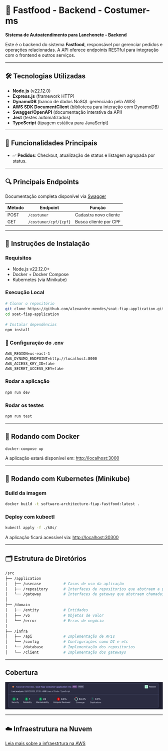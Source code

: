 # 🍔 Fastfood - Backend - Costumer-ms

**Sistema de Autoatendimento para Lanchonete - Backend**

Este é o backend do sistema **Fastfood**, responsável por gerenciar pedidos e operações relacionadas. A API oferece endpoints RESTful para integração com o frontend e outros serviços.

---

## 🛠️ Tecnologias Utilizadas

* **Node.js** (v22.12.0)
* **Express.js** (framework HTTP)
* **DynamoDB** (banco de dados NoSQL gerenciado pela AWS)
* **AWS SDK DocumentClient** (biblioteca para interação com DynamoDB)
* **Swagger/OpenAPI** (documentação interativa da API)
* **Jest** (testes automatizados)
* **TypeScript** (tipagem estática para JavaScript)

---

## 📝 Funcionalidades Principais

* ✅ **Pedidos**: Checkout, atualização de status e listagem agrupada por status.

---

## 🔍 Principais Endpoints

Documentação completa disponível via [Swagger](http://localhost:3000/api-docs)

| Método | Endpoint                        | Função                       |
| ------ | ------------------------------- | ---------------------------- |
| POST   | `/costumer`                     | Cadastra novo cliente        |
| GET    | `/costumer/cpf/{cpf}`           | Busca cliente por CPF        |

---

## 🚀 Instruções de Instalação

### Requisitos

* Node.js v22.12.0+
* Docker + Docker Compose
* Kubernetes (via Minikube)

### Execução Local

```bash
# Clonar o repositório
git clone https://github.com/alexandre-mendes/soat-fiap-application.git
cd soat-fiap-application

# Instalar dependências
npm install
```

### 📂 Configuração do .env

```env
AWS_REGION=us-east-1
AWS_DYNAMO_ENDPOINT=http://localhost:8000
AWS_ACCESS_KEY_ID=fake
AWS_SECRET_ACCESS_KEY=fake
```

### Rodar a aplicação

```bash
npm run dev
```

### Rodar os testes

```bash
npm run test
```

---

## 🚧 Rodando com Docker

```bash
docker-compose up
```

A aplicação estará disponível em:
[http://localhost:3000](http://localhost:3000)

---

## 🚧 Rodando com Kubernetes (Minikube)

### Build da imagem

```bash
docker build -t software-architecture-fiap-fastfood:latest .
```

### Deploy com kubectl

```bash
kubectl apply -f ./k8s/
```

A aplicação ficará acessível via:
[http://localhost:30300](http://localhost:30300)

---

## 🗂️ Estrutura de Diretórios

```bash
/src
├── /application
│   ├── /usecase          # Casos de uso da aplicação
│   ├── /repository       # Interfaces de repositorios que abstraem a persistencia
│   └── /gateway          # Interfaces de gateway que abstraem chamadas externas
│
├── /domain
│   ├── /entity           # Entidades
│   ├── /vo               # Objetos de valor
│   └── /error            # Erros de negócio
│
├── /infra
│   ├── /api              # Implementação de APIs
│   └── /config           # Configurações como DI e etc
│   └── /database         # Implementação dos repositorios
│   └── /client           # Implementação dos gateways
```
---

## Cobertura
![alt text](image.png)

---

## ☁️ Infraestrutura na Nuvem
[Leia mais sobre a infraestrtura na AWS](INFRA.md)
